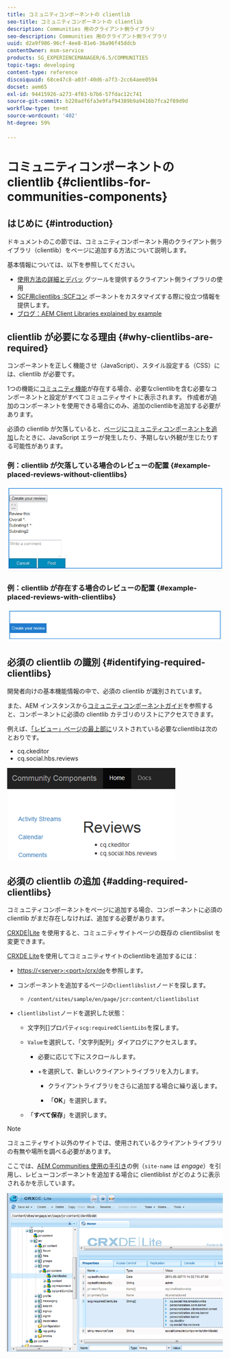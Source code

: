 ```yaml
---
title: コミュニティコンポーネントの clientlib
seo-title: コミュニティコンポーネントの clientlib
description: Communities 用のクライアント側ライブラリ
seo-description: Communities 用のクライアント側ライブラリ
uuid: d2a9f986-96cf-4ee8-81e6-36a96f45ddcb
contentOwner: msm-service
products: SG_EXPERIENCEMANAGER/6.5/COMMUNITIES
topic-tags: developing
content-type: reference
discoiquuid: 68ce47c8-a03f-40d6-a7f3-2cc64aee0594
docset: aem65
exl-id: 94415926-a273-4f03-b7b6-57fdac12c741
source-git-commit: b220adf6fa3e9faf94389b9a9416b7fca2f89d9d
workflow-type: tm+mt
source-wordcount: '402'
ht-degree: 59%

---
```


# コミュニティコンポーネントの clientlib {#clientlibs-for-communities-components}

## はじめに {#introduction}

ドキュメントのこの節では、コミュニティコンポーネント用のクライアント側ライブラリ（clientlib）をページに追加する方法について説明します。

基本情報については、以下を参照してください。

* [使用方法の詳細とデバッ](/help/sites-developing/clientlibs.md) グツールを提供するクライアント側ライブラリの使用
* [SCF用clientlibs :SCFコン](/help/communities/client-customize.md#clientlibs) ポーネントをカスタマイズする際に役立つ情報を提供します。
* [ブログ：AEM Client Libraries explained by example](https://blogs.adobe.com/experiencedelivers/experience-management/clientlibs-explained-example/)

## clientlib が必要になる理由  {#why-clientlibs-are-required}

コンポーネントを正しく機能させ（JavaScript）、スタイル設定する（CSS）には、clientlib が必要です。

1つの機能に[コミュニティ機能](/help/communities/functions.md)が存在する場合、必要なclientlibを含む必要なコンポーネントと設定がすべてコミュニティサイトに表示されます。 作成者が追加のコンポーネントを使用できる場合にのみ、追加のclientlibを追加する必要があります。

必須の clientlib が欠落していると、[ページにコミュニティコンポーネントを追加](/help/communities/author-communities.md)したときに、JavaScript エラーが発生したり、予期しない外観が生じたりする可能性があります。

### 例：clientlib が欠落している場合のレビューの配置  {#example-placed-reviews-without-clientlibs}

![配置レビュー](assets/placed-reviews.png)

### 例：clientlib が存在する場合のレビューの配置 {#example-placed-reviews-with-clientlibs}

![reviews-clientlibs](assets/reviews-clientlibs.png)

## 必須の clientlib の識別 {#identifying-required-clientlibs}

開発者向けの基本機能情報の中で、必須の clientlib が識別されています。

また、AEM インスタンスから[コミュニティコンポーネントガイド](/help/communities/components-guide.md)を参照すると、コンポーネントに必須の clientlib カテゴリのリストにアクセスできます。

例えば、[「レビュー」ページの最上部に](https://localhost:4502/content/community-components/en/reviews.html)リストされている必要なclientlibは次のとおりです。

* cq.ckeditor
* cq.social.hbs.reviews

![clientlibs-reviews](assets/clientlibs-reviews.png)

## 必須の clientlib の追加 {#adding-required-clientlibs}

コミュニティコンポーネントをページに追加する場合、コンポーネントに必須の clientlib がまだ存在しなければ、追加する必要があります。

[CRXDE|Lite](#using-crxde-lite) を使用すると、コミュニティサイトページの既存の clientlibslist を変更できます。

[CRXDE Lite](/help/sites-developing/developing-with-crxde-lite.md)を使用してコミュニティサイトのclientlibを追加するには：

* [https://&lt;server>:&lt;port>/crx/de](https://localhost:4502/crx/de)を参照します。
* コンポーネントを追加するページの`clientlibslist`ノードを探します。

   * `/content/sites/sample/en/page/jcr:content/clientlibslist`

* `clientlibslist`ノードを選択した状態：

   * 文字列[]プロパティ`scg:requiredClientLibs`を探します。
   * `Value`を選択して、「文字列配列」ダイアログにアクセスします。

      * 必要に応じて下にスクロールします。
      * +を選択して、新しいクライアントライブラリを入力します。

         * クライアントライブラリをさらに追加する場合に繰り返します。

         * 「**OK**」を選択します。
   * 「**すべて保存**」を選択します。


>[!NOTE]
>
>コミュニティサイト以外のサイトでは、使用されているクライアントライブラリの有無や場所を調べる必要があります。

ここでは、[AEM Communities 使用の手引き](/help/communities/getting-started.md)の例（`site-name` は *engage*）を引用し、レビューコンポーネントを追加する場合に clientliblist がどのように表示されるかを示しています。

![review-component](assets/review-component.png)
